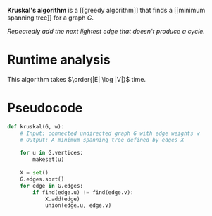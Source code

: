 **Kruskal's algorithm** is a [[greedy algorithm]] that finds a [[minimum spanning tree]] for a graph $G$.

_Repeatedly add the next lightest edge that doesn't produce a cycle._

# Runtime analysis

This algorithm takes $\order{|E| \log |V|}$ time.

# Pseudocode

```python
def kruskal(G, w):
    # Input: connected undirected graph G with edge weights w
    # Output: A minimum spanning tree defined by edges X
    
    for u in G.vertices:
        makeset(u)
    
    X = set()
    G.edges.sort()
    for edge in G.edges:
        if find(edge.u) != find(edge.v):
            X.add(edge)
            union(edge.u, edge.v)
```